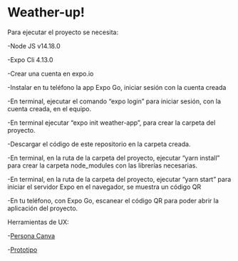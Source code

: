 # Weather-up!

Para ejecutar el proyecto se necesita:

-Node JS v14.18.0

-Expo Cli 4.13.0

-Crear una cuenta en expo.io

-Instalar en tu teléfono la app Expo Go, iniciar sesión con la cuenta creada

-En terminal, ejecutar el comando “expo login” para iniciar sesión,  con la cuenta creada, en el equipo.

-En terminal ejecutar “expo init weather-app”, para crear la carpeta del proyecto.

-Descargar el código de este repositorio en la carpeta creada.

-En terminal, en la ruta de la carpeta del proyecto, ejecutar “yarn install” para crear la carpeta node_modules con las librerías necesarias.

-En terminal, en la ruta de la carpeta del proyecto, ejecutar “yarn start” para iniciar el servidor Expo en el navegador, se muestra un código QR

-En tu teléfono, con Expo Go, escanear el código QR para poder abrir la aplicación del proyecto.

Herramientas de UX:

-<a href="https://drive.google.com/file/d/1_4GTKa3421yqVRWoGmNKxq5-MhekEXLi/view?usp=sharing">Persona Canva</a>

-<a href="https://drive.google.com/file/d/1PkRhaXPUMNgQroK2Zqt-wiz8bPqAf1LB/view?usp=sharing">Prototipo</a>
